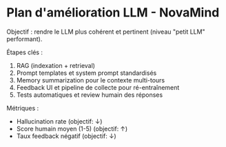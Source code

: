 # Plan d'amélioration LLM - NovaMind

Objectif : rendre le LLM plus cohérent et pertinent (niveau "petit LLM" performant).

Étapes clés :
1) RAG (indexation + retrieval)
2) Prompt templates et system prompt standardisés
3) Memory summarization pour le contexte multi-tours
4) Feedback UI et pipeline de collecte pour ré-entraînement
5) Tests automatiques et review humain des réponses

Métriques :
- Hallucination rate (objectif: ↓)
- Score humain moyen (1-5) (objectif: ↑)
- Taux feedback négatif (objectif: ↓)